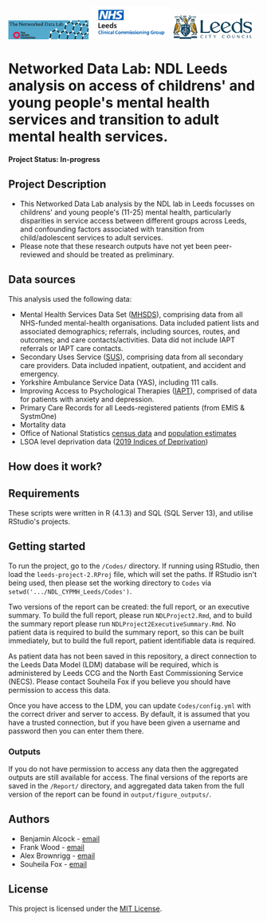 <p float="left">
    <img src="ndlbanner.png" width="32%">
    <img src="leeds_ccg_logo.png" width="32%">
    <img src="leeds_council_logo.png" width="32%">
</p>

# Networked Data Lab: NDL Leeds analysis on access of childrens' and young people's mental health services and transition to adult mental health services.

#### Project Status: In-progress

## Project Description

- This Networked Data Lab analysis by the NDL lab in Leeds focusses on childrens' and young people's (11-25) mental health, particularly disparities in service access between different groups across Leeds, and confounding factors associated with transition from child/adolescent services to adult services.
- Please note that these research outputs have not yet been peer-reviewed and should be treated as preliminary.

## Data sources

This analysis used the following data:

- Mental Health Services Data Set ([MHSDS](https://digital.nhs.uk/data-and-information/data-collections-and-data-sets/data-sets/mental-health-services-data-set)), comprising data from all NHS-funded mental-health organisations.
Data included patient lists and associated demographics; referrals, including sources,
routes, and outcomes; and care contacts/activities. Data did not include IAPT referrals or IAPT care
contacts.
- Secondary Uses Service ([SUS](https://digital.nhs.uk/services/secondary-uses-service-sus)), comprising data from all secondary care providers. Data included
inpatient, outpatient, and accident and emergency.
- Yorkshire Ambulance Service Data (YAS), including 111 calls.
- Improving Access to Psychological Therapies ([IAPT](https://digital.nhs.uk/data-and-information/data-collections-and-data-sets/data-sets/improving-access-to-psychological-therapies-data-set)), comprised of data for patients with anxiety and
depression.
- Primary Care Records for all Leeds-registered patients (from EMIS & SystmOne)
- Mortality data
- Office of National Statistics [census data](https://www.ons.gov.uk/census/2011census) and [population estimates](https://www.ons.gov.uk/peoplepopulationandcommunity/populationandmigration/populationestimates/datasets/lowersuperoutputareamidyearpopulationestimates)
- LSOA level deprivation data ([2019 Indices of Deprivation](https://www.gov.uk/government/statistics/english-indices-of-deprivation-2019))

## How does it work?

## Requirements

These scripts were written in R (4.1.3) and SQL (SQL Server 13), and utilise RStudio's projects.

## Getting started

To run the project, go to the `/Codes/` directory. If running using RStudio, then 
load the `leeds-project-2.RProj` file, which will set the paths. If RStudio 
isn't being used, then please set the working directory to `Codes` via
`setwd('.../NDL_CYPMH_Leeds/Codes')`.

Two versions of the report can be created: the full report, or an executive 
summary. To build the full report, please run `NDLProject2.Rmd`, and to build 
the summary report please run `NDLProject2ExecutiveSummary.Rmd`. No patient data
is required to build the summary report, so this can be built immediately, but 
to build the full report, patient identifiable data is required.

As patient data has not been saved in this repository, a direct connection to 
the Leeds Data Model (LDM) database will be required, which is administered by 
Leeds CCG and the North East Commissioning Service (NECS). Please contact 
Souheila Fox if you believe you should have permission to access this data.

Once you have access to the LDM, you can update `Codes/config.yml` with the 
correct driver and server to access. By default, it is assumed that you have a 
trusted connection, but if you have been given a username and password then you 
can enter them there.

### Outputs
If you do not have permission to access any data then the aggregated outputs are
still available for access. The final versions of the reports are saved in the
`/Report/` directory, and aggregated data taken from the full version of the 
report can be found in `output/figure_outputs/`.

## Authors

- Benjamin Alcock - [email](ben.alcock1@nhs.net)
- Frank Wood - [email](frank.wood@leeds.gov.uk)
- Alex Brownrigg - [email](a.brownrigg@nhs.net)
- Souheila Fox - [email](souheila.fox@nhs.net)

## License

This project is licensed under the [MIT License](https://opensource.org/licenses/MIT).
